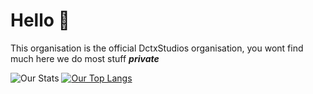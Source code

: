 # Hello 👋

This organisation is the official DctxStudios organisation, you wont find much here we do most stuff ***private***

![Our Stats](https://github-readme-stats.vercel.app/api/?username=DctxStudio&show_icons=true&hide_border=true&theme=algolia&count_private=true)
[![Our Top Langs](https://github-readme-stats.vercel.app/api/top-langs/?username=DctxStudio&show_icons=true&hide_border=true&theme=algolia&count_private=true)](https://github.com/DctxStudio)
